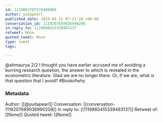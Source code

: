 ```yaml
---
id: 1119863707574489088
author: yudapearl
published_date: 2019-04-21 07:21:28 +00:00
conversation_id: 1119207689936990208
in_reply_to: 1119860415339483137
retweet: None
quoted_tweet: None
type: tweet
tags:

---
```


@ahmaurya 2/2
 I thought you have earlier accused me of avoiding a burning research question, the answer to which is revealed in the econometric literature. Glad we are no longer there. Or, if we are, what is that question that I avoid? #Bookofwhy

### Metadata

Author: [[@yudapearl]]
Conversation: [[conversation-1119207689936990208]]
In reply to: [[1119860415339483137]]
Retweet of: [[None]]
Quoted tweet: [[None]]
